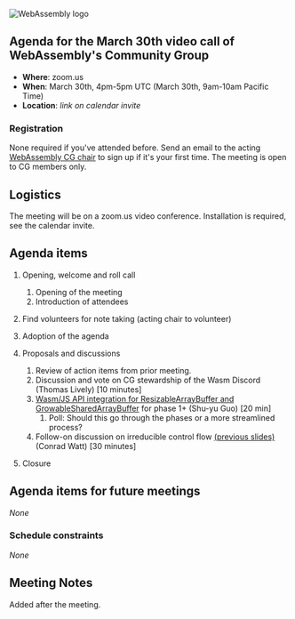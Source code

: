 ![WebAssembly logo](/images/WebAssembly.png)

## Agenda for the March 30th video call of WebAssembly's Community Group

- **Where**: zoom.us
- **When**: March 30th, 4pm-5pm UTC (March 30th, 9am-10am Pacific Time)
- **Location**: *link on calendar invite*

### Registration

None required if you've attended before. Send an email to the acting [WebAssembly CG chair](mailto:webassembly-cg-chair@chromium.org)
to sign up if it's your first time. The meeting is open to CG members only.

## Logistics

The meeting will be on a zoom.us video conference.
Installation is required, see the calendar invite.

## Agenda items

1. Opening, welcome and roll call
    1. Opening of the meeting
    1. Introduction of attendees
1. Find volunteers for note taking (acting chair to volunteer)
1. Adoption of the agenda
1. Proposals and discussions
    1. Review of action items from prior meeting.
    1. Discussion and vote on CG stewardship of the Wasm Discord (Thomas Lively) [10 minutes]
    1. [Wasm/JS API integration for ResizableArrayBuffer and GrowableSharedArrayBuffer](https://github.com/WebAssembly/spec/issues/1292) for phase 1+ (Shu-yu Guo) [20 min]
        1. Poll: Should this go through the phases or a more streamlined process?
    1. Follow-on discussion on irreducible control flow [(previous slides)](https://docs.google.com/presentation/d/1KE7z7ry3VEug3nyIvnLwTtxxPhkp73CrYjpATpnNSF8/edit?usp=sharing) (Conrad Watt) [30 minutes]

1. Closure

## Agenda items for future meetings

*None*

### Schedule constraints

*None*

## Meeting Notes

Added after the meeting.
